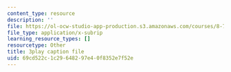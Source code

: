 ```yaml
---
content_type: resource
description: ''
file: https://ol-ocw-studio-app-production.s3.amazonaws.com/courses/8-701-introduction-to-nuclear-and-particle-physics-fall-2020/69cd522c1c29648297e40f8352e7f52e_vICUY43i190.srt
file_type: application/x-subrip
learning_resource_types: []
resourcetype: Other
title: 3play caption file
uid: 69cd522c-1c29-6482-97e4-0f8352e7f52e
---
```

